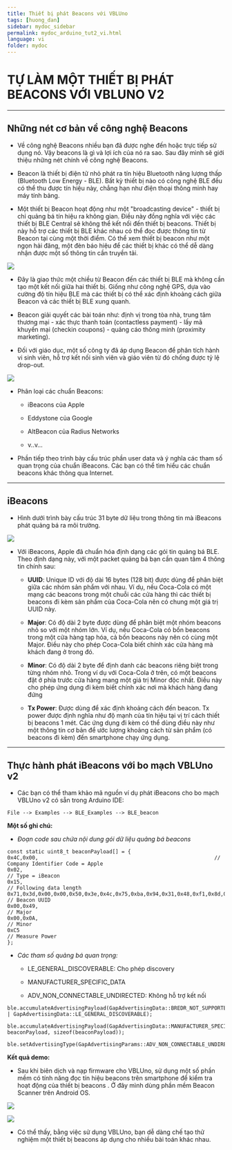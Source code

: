 ```yaml
---
title: Thiết bị phát Beacons với VBLUno 
tags: [huong_dan]
sidebar: mydoc_sidebar
permalink: mydoc_arduino_tut2_vi.html
language: vi
folder: mydoc
---
```


# TỰ LÀM MỘT THIẾT BỊ PHÁT BEACONS VỚI VBLUNO V2

***
## Những nét cơ bản về công nghệ Beacons

* Về công nghệ Beacons nhiều bạn đã được nghe đến hoặc trực tiếp sử dụng nó. Vậy beacons là gì và lợi ích của nó ra sao. Sau đây mình sẽ giới thiệu những nét chính về công nghệ Beacons.

* Beacon là thiết bị điện tử nhỏ phát ra tín hiệu Bluetooth năng lượng thấp (Bluetooth Low Energy - BLE). Bất kỳ thiết bị nào có công nghệ BLE đều có thể thu được tín hiệu này, chẳng hạn như điện thoại thông minh hay máy tính bảng.

* Một thiết bị Beacon hoạt động như một "broadcasting device" - thiết bị chỉ quảng bá tín hiệu ra không gian. Điều này đồng nghĩa với việc các thiết bị BLE Central sẽ không thể kết nối đến thiết bị beacons. Thiết bị này hỗ trợ các thiết bị BLE khác nhau có thể đọc được thông tin từ Beacon tại cùng một thời điểm. Có thể xem thiết bị beacon như một ngọn hải đăng, một đèn báo hiệu để các thiết bị khác có thể dễ dàng nhận được một số thông tin cần truyền tải.

![](images/arduino/tut/tut2/1.png)

* Đây là giao thức một chiều từ Beacon đến các thiết bị BLE mà không cần tạo một kết nối giữa hai thiết bị. Giống như công nghệ GPS, dựa vào cường độ tín hiệu BLE mà các thiết bị có thể xác định khoảng cách giữa Beacon và các thiết bị BLE xung quanh. 

* Beacon giải quyết các bài toán như: định vị trong tòa nhà, trung tâm thương mại - xác thực thanh toán (contactless payment) - lấy mã khuyến mại (checkin coupons) - quảng cáo thông minh (proximity marketing).

* Đối với giáo dục, một số công ty đã áp dụng Beacon để phân tích hành vi sinh viên, hỗ trợ kết nối sinh viên và giáo viên từ đó chống được tỷ lệ drop-out.

![](images/arduino/tut/tut2/2.png) 

* Phân loại các chuẩn Beacons:
	
	+ iBeacons của Apple
	
	+ Eddystone của Google
	
	+ AltBeacon của Radius Networks
	
	+ v..v…
	
* Phần tiếp theo trình bày cấu trúc phần user data và ý nghĩa các tham số quan trọng của chuẩn iBeacons. Các bạn có thể tìm hiểu các chuẩn beacons khác thông qua Internet.

***
## iBeacons

* Hình dưới trình bày cấu trúc 31 byte dữ liệu trong thông tin mà iBeacons phát quảng bá ra môi trường.

![](images/arduino/tut/tut2/3.png) 

* Với iBeacons, Apple đã chuẩn hóa định dạng các gói tin quảng bá BLE. Theo định dạng này, với một packet quảng bá bạn cần quan tâm 4 thông tin chính sau:

	+ **UUID**: Unique ID với độ dài 16 bytes (128 bit) được dùng để phân biệt giữa các nhóm sản phẩm với nhau. Ví dụ, nếu Coca-Cola có một mạng các beacons trong một chuỗi các cửa hàng thì các thiết bị beacons đi kèm sản phẩm của Coca-Cola nên có chung một giá trị UUID này.

	+ **Major**: Có độ dài 2 byte được dùng để phân biệt một nhóm beacons nhỏ so với một nhóm lớn. Ví dụ, nếu Coca-Cola có bốn beacons trong một cửa hàng tạp hóa, cả bốn beacons này nên có cùng một Major. Điều này cho phép Coca-Cola biết chính xác cửa hàng mà khách đang ở trong đó.
	
	+ **Minor**: Có độ dài 2 byte để định danh các beacons riêng biệt trong từng nhóm nhỏ. Trong ví dụ với Coca-Cola ở trên, có một beacons đặt ở phía trước cửa hàng mang một giá trị Minor độc nhất. Điều này cho phép ứng dụng đi kèm biết chính xác nơi mà khách hàng đang đứng

	+ **Tx Power**: Được dùng để xác định khoảng cách đến beacon. Tx power được định nghĩa như độ mạnh của tín hiệu tại vị trí cách thiết bị beacons 1 mét. Các ứng dụng đi kèm có thể dùng điều này như một thông tin cơ bản để ước lượng khoảng cách từ sản phẩm (có beacons đi kèm) đến smartphone chạy ứng dụng.

***
## Thực hành phát iBeacons với bo mạch VBLUno v2

* Các bạn có thể tham khảo mã nguồn ví dụ phát iBeacons cho bo mạch VBLUno v2 có sẵn trong Arduino IDE: 
	
`File --> Examples --> BLE_Examples --> BLE_beacon`

**Một số ghi chú:**
	
* *Đoạn code sau chứa nội dung gói dữ liệu quảng bá beacons*

```	
const static uint8_t beaconPayload[] = {
0x4C,0x00,                                                         // Company Identifier Code = Apple
0x02,                                                                  // Type = iBeacon
0x15,                                                                  // Following data length
0x71,0x3d,0x00,0x00,0x50,0x3e,0x4c,0x75,0xba,0x94,0x31,0x48,0xf1,0x8d,0x94,0x1e, // Beacon UUID
0x00,0x49,                                                                       // Major
0x00,0x0A,                                                                       // Minor
0xC5                                                                             // Measure Power
};
```

* *Các tham số quảng bá quan trọng:*

	- LE_GENERAL_DISCOVERABLE: Cho phép discovery

	- MANUFACTURER_SPECIFIC_DATA
	
	- ADV_NON_CONNECTABLE_UNDIRECTED: Không hỗ trợ kết nối

```
ble.accumulateAdvertisingPayload(GapAdvertisingData::BREDR_NOT_SUPPORTED | GapAdvertisingData::LE_GENERAL_DISCOVERABLE);  

ble.accumulateAdvertisingPayload(GapAdvertisingData::MANUFACTURER_SPECIFIC_DATA, beaconPayload, sizeof(beaconPayload));

ble.setAdvertisingType(GapAdvertisingParams::ADV_NON_CONNECTABLE_UNDIRECTED);
```
	
**Kết quả demo:**

* Sau khi biên dịch và nạp firmware cho VBLUno, sử dụng một số phần mềm có tính năng đọc tín hiệu beacons trên smartphone để kiểm tra hoạt động của thiết bị beacons . Ở đây mình dùng phần mềm Beacon Scanner trên Android OS.

![](images/arduino/tut/tut2/4.png)

![](images/arduino/tut/tut2/5.png)

* Có thể thấy, bằng việc sử dụng VBLUno, bạn dễ dàng chế tạo thử nghiệm một thiết bị beacons áp dụng cho nhiều bài toán khác nhau.

